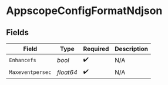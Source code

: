 # AppscopeConfigFormatNdjson


## Fields

| Field              | Type               | Required           | Description        |
| ------------------ | ------------------ | ------------------ | ------------------ |
| `Enhancefs`        | *bool*             | :heavy_check_mark: | N/A                |
| `Maxeventpersec`   | *float64*          | :heavy_check_mark: | N/A                |